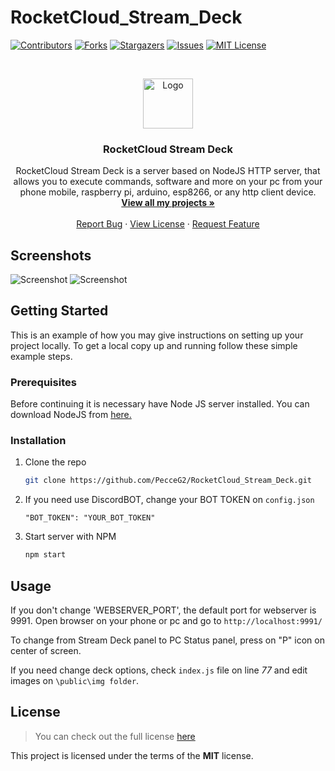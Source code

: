 # RocketCloud_Stream_Deck

[![Contributors][contributors-shield]][contributors-url]
[![Forks][forks-shield]][forks-url]
[![Stargazers][stars-shield]][stars-url]
[![Issues][issues-shield]][issues-url]
[![MIT License][license-shield]][license-url]

<br />
<p align="center">
  <a href="https://github.com/PecceG2/RocketCloud_Stream_Deck">
    <img src="https://pecceg2.github.io/RocketCloud_Stream_Deck/logo.png" alt="Logo" width="80" height="80">
  </a>

  <h3 align="center">RocketCloud Stream Deck</h3>

  <p align="center">
    RocketCloud Stream Deck is a server based on NodeJS HTTP server, that allows you to execute commands, software and more on your pc from your phone mobile, raspberry pi, arduino, esp8266, or any http client device.
    <br />
    <a href="https://github.com/PecceG2/"><strong>View all my projects »</strong></a>
    <br />
    <br />
    <a href="https://github.com/PecceG2/RocketCloud_Stream_Deck/issues">Report Bug</a>
    ·
    <a href="https://github.com/PecceG2/RocketCloud_Stream_Deck/blob/master/LICENSE.md">View License</a>
    ·
    <a href="https://github.com/PecceG2/RocketCloud_Stream_Deck/issues">Request Feature</a>
  </p>
</p>

## Screenshots ##
![Screenshot](https://pecceg2.github.io/RocketCloud_Stream_Deck/screenshot_01.jpg)
![Screenshot](https://pecceg2.github.io/RocketCloud_Stream_Deck/screenshot_02.jpg)

<!-- GETTING STARTED -->
## Getting Started

This is an example of how you may give instructions on setting up your project locally.
To get a local copy up and running follow these simple example steps.

### Prerequisites

Before continuing it is necessary have Node JS server installed. You can download NodeJS from <a href="https://nodejs.org/">here.</a>

### Installation

1. Clone the repo
   ```sh
   git clone https://github.com/PecceG2/RocketCloud_Stream_Deck.git
   ```
2. If you need use DiscordBOT, change your BOT TOKEN on `config.json`
   ```JS
   "BOT_TOKEN": "YOUR_BOT_TOKEN"
   ```
3. Start server with NPM
   ```sh
   npm start
   ```


<!-- USAGE EXAMPLES -->
## Usage

If you don't change 'WEBSERVER_PORT', the default port for webserver is 9991.
Open browser on your phone or pc and go to `http://localhost:9991/`

To change from Stream Deck panel to PC Status panel, press on "P" icon on center of screen.

If you need change deck options, check `index.js` file on line _77_ and edit images on `\public\img folder`.



## License
>You can check out the full license [here](https://github.com/PecceG2/RocketCloud_Stream_Deck/blob/master/LICENSE.md)

This project is licensed under the terms of the **MIT** license.

[contributors-shield]: https://img.shields.io/github/contributors/PecceG2/RocketCloud_Stream_Deck.svg?style=flat-square
[contributors-url]: https://github.com/PecceG2/RocketCloud_Stream_Deck/graphs/contributors
[forks-shield]: https://img.shields.io/github/forks/PecceG2/RocketCloud_Stream_Deck.svg?style=flat-square
[forks-url]: https://github.com/PecceG2/RocketCloud_Stream_Deck/network/members
[stars-shield]: https://img.shields.io/github/stars/PecceG2/RocketCloud_Stream_Deck.svg?style=flat-square
[stars-url]: https://github.com/PecceG2/RocketCloud_Stream_Deck/stargazers
[issues-shield]: https://img.shields.io/github/issues/PecceG2/RocketCloud_Stream_Deck.svg?style=flat-square
[issues-url]: https://github.com/PecceG2/RocketCloud_Stream_Deck/issues
[license-shield]: https://img.shields.io/github/license/PecceG2/RocketCloud_Stream_Deck.svg?style=flat-square
[license-url]: https://github.com/PecceG2/RocketCloud_Stream_Deck/blob/master/LICENSE.md